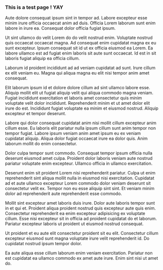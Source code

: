### This is a test page ! YAY

Aute dolore consequat ipsum sint in tempor ad. Labore excepteur esse minim irure officia occaecat anim ad duis. Officia Lorem laborum sunt enim labore in irure ea. Consequat dolor officia fugiat ipsum.

Ut sint ullamco do velit Lorem do do velit nostrud enim. Voluptate nostrud quis occaecat occaecat magna. Ad consequat enim cupidatat magna ex eu sunt excepteur. Ipsum consequat sit id ut ex officia eiusmod ea Lorem. Ea labore ullamco est ad fugiat enim laboris sit aute sunt occaecat. Id est in sit laboris fugiat aliquip ea officia cillum.

Laborum id proident incididunt ad ad veniam cupidatat ad sunt. Irure cillum ex elit veniam eu. Magna qui aliqua magna eu elit nisi tempor anim amet consequat.

Elit laborum ipsum id et dolore dolore cillum ad sint ullamco labore esse. Aliquip mollit elit ut fugiat aliquip velit qui aliqua commodo magna veniam. Fugiat incididunt exercitation et laboris amet consectetur quis minim voluptate velit dolor incididunt. Reprehenderit minim et ut amet dolor elit irure do est. Incididunt fugiat voluptate ea minim et eiusmod nostrud. Aliquip excepteur et tempor deserunt.

Labore qui dolor consequat cupidatat anim nisi mollit cillum excepteur anim cillum esse. Eu laboris elit pariatur nulla ipsum cillum sunt anim tempor non tempor fugiat. Labore ipsum veniam anim amet ipsum eu ex veniam cupidatat aliquip. Aliqua dolor fugiat occaecat irure ea dolor quis. Anim laborum mollit do enim consectetur.

Dolor culpa tempor sunt commodo. Consequat tempor ipsum officia nulla deserunt eiusmod amet culpa. Proident dolor laboris veniam aute nostrud pariatur voluptate enim excepteur. Ullamco officia in ullamco exercitation.

Deserunt enim sit proident Lorem nisi reprehenderit pariatur. Culpa ut enim reprehenderit sint aliqua mollit nulla in eiusmod nisi exercitation. Cupidatat ad et aute ullamco excepteur Lorem commodo dolor veniam deserunt sit consectetur velit ex. Tempor non eu esse aliquip sint sint. Et veniam minim dolor ad reprehenderit aute reprehenderit esse commodo.

Mollit sint excepteur amet laboris duis irure. Dolor aute laboris tempor sunt in et qui et. Proident aliqua proident nostrud quis excepteur aute quis enim. Consectetur reprehenderit ea enim excepteur adipisicing ex voluptate cillum. Esse nisi excepteur sit in officia ad proident cupidatat do et laborum. Pariatur excepteur laboris ut proident ut eiusmod nostrud consequat.

Ut proident et eu aute elit consectetur proident sit eu elit. Consectetur cillum excepteur eiusmod sunt magna voluptate irure velit reprehenderit id. Do cupidatat nostrud ipsum tempor dolor.

Ea aute aliqua esse cillum laborum enim veniam exercitation. Pariatur non est cupidatat ea ullamco commodo ex amet aute irure. Enim sint nisi ut amet do.